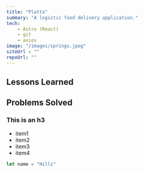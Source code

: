 ```yaml
---
title: "Platta"
summary: "A logistic food delivery application."
tech:
    - Astro (React)
    - git
    - axios
image: "/images/springs.jpeg"
siteUrl : ""
repoUrl: ""
---
```


## Lessons Learned


## Problems Solved
### This is an h3


<ul>
    <li>item1</li>
    <li>item2</li>
    <li>item3</li>
    <li>item4</li>
</ul>


```javascript
let name = "Hillz"